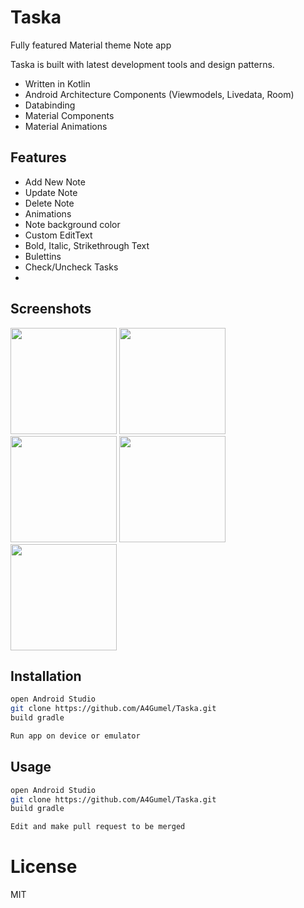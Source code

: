 # Taska

Fully featured Material theme Note app

Taska is built with latest development tools and design patterns.

- Written in Kotlin
- Android Architecture Components (Viewmodels, Livedata, Room)
- Databinding
- Material Components
- Material Animations

## Features
- Add New Note
- Update Note
- Delete Note
- Animations
- Note background color
- Custom EditText
- Bold, Italic, Strikethrough Text
- Bulettins
- Check/Uncheck Tasks
- 
## Screenshots

<p float="left">
  <img src="https://user-images.githubusercontent.com/71941098/198902936-a6fad712-efe8-4b84-912f-3fe83b79af9d.png" width="170" />
  <img src="https://user-images.githubusercontent.com/71941098/198902903-8c3b942f-6a75-401f-8efe-478d2fef2b7b.png" width="170" /> 
  <img src="https://user-images.githubusercontent.com/71941098/198902957-fcf170ee-7f46-498a-9a01-e6ee8217fba3.png" width="170" />
  <img src="https://user-images.githubusercontent.com/71941098/198902979-f93d9fe4-20e4-4cbc-ac05-28ec968a5c45.png" width="170" />
   <img src="https://user-images.githubusercontent.com/71941098/198903009-7707e85f-0069-4811-950e-33f4bbe2be8d.png" width="170" />
</p>

## Installation 

``` bash 
open Android Studio
git clone https://github.com/A4Gumel/Taska.git
build gradle

Run app on device or emulator

```

## Usage 

``` bash 
open Android Studio
git clone https://github.com/A4Gumel/Taska.git
build gradle

Edit and make pull request to be merged

```

# License
MIT

